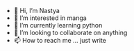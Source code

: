 - 👋 Hi, I’m Nastya
- 👀 I’m interested in manga
- 🌱 I’m currently learning python
- 💞️ I’m looking to collaborate on anything
- 📫 How to reach me ... just write
